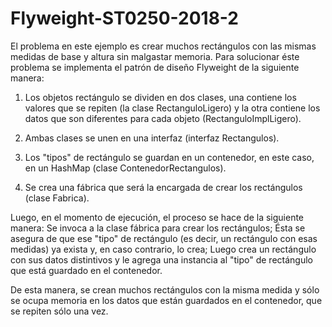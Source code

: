 # Flyweight-ST0250-2018-2
El problema en este ejemplo es crear muchos rectángulos con las mismas medidas de base y altura sin malgastar memoria.
Para solucionar éste problema se implementa el patrón de diseño Flyweight de la siguiente manera:

1. Los objetos rectángulo se dividen en dos clases, una contiene los valores que se repiten (la clase RectanguloLigero)  y la otra contiene los datos que son diferentes para cada objeto (RectanguloImplLigero).

2. Ambas clases se unen en una interfaz (interfaz Rectangulos).

3. Los "tipos" de rectángulo se guardan en un contenedor, en este caso, en un HashMap (clase ContenedorRectangulos).

4. Se crea una fábrica que será la encargada de crear los rectángulos (clase Fabrica).

Luego, en el momento de ejecución, el proceso se hace de la siguiente manera: 
Se invoca a la clase fábrica para crear los rectángulos; Ésta se asegura de que ese "tipo" de rectángulo (es decir, un rectángulo con esas medidas) ya exista y, en caso contrario, lo crea; Luego crea un rectángulo con sus datos distintivos y le agrega una instancia al "tipo" de rectángulo que está guardado en el contenedor.

De esta manera, se crean muchos rectángulos con la misma medida y sólo se ocupa memoria en los datos que están guardados en el contenedor, que se repiten sólo una vez.
